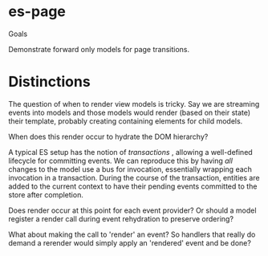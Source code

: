 es-page
=======

Goals

Demonstrate forward only models for page transitions.

# Distinctions

The question of when to render view models is tricky. Say we are streaming
events into models and those models would render (based on their state) 
their template, probably creating containing elements for child models.

When does this render occur to hydrate the DOM hierarchy?

A typical ES setup has the notion of _transactions_ , allowing a 
well-defined lifecycle for committing events. We can reproduce this by having
_all_ changes to the model use a bus for invocation, essentially wrapping each
invocation in a transaction. During the course of the transaction, 
entities are added to the current context to have their pending events committed
to the store after completion. 

Does render occur at this point for each event provider?
Or should a model register a render call during event rehydration to 
preserve ordering?

What about  making the call to 'render' an event? So handlers that really
do demand a rerender would simply apply an 'rendered' event and be done?
